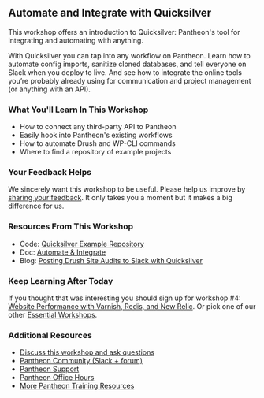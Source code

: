 ## Automate and Integrate with Quicksilver

This workshop offers an introduction to Quicksilver: Pantheon's tool for integrating and automating with anything.

With Quicksilver you can tap into any workflow on Pantheon. Learn how to automate config imports, sanitize cloned databases, and tell everyone on Slack when you deploy to live. And see how to integrate the online tools you’re probably already using for communication and project management (or anything with an API).

### What You'll Learn In This Workshop

- How to connect any third-party API to Pantheon
- Easily hook into Pantheon's existing workflows
- How to automate Drush and WP-CLI commands
- Where to find a repository of example projects

<Youtube src="Xs8QBZHlEDA" title="Automate and Integrate With Quicksilver" start="20" />


### Your Feedback Helps

We sincerely want this workshop to be useful. Please help us improve by [sharing your feedback](https://www.getfeedback.com/r/FHnfj1n8?gf_q[8821859]=17495039). It only takes you a moment but it makes a big difference for us.

### Resources From This Workshop

- Code: [Quicksilver Example Repository](https://github.com/pantheon-systems/quicksilver-examples)
- Doc: [Automate & Integrate](/automate)
- Blog: [Posting Drush Site Audits to Slack with Quicksilver](https://pantheon.io/blog/posting-drush-site-audits-slack-quicksilver)

### Keep Learning After Today

If you thought that was interesting you should sign up for workshop #4: [Website Performance with Varnish, Redis, and New Relic](https://pantheon.io/workshops/website-performance-varnish-redis-and-new-relic). Or pick one of our other [Essential Workshops](https://pantheon.io/workshops).

### Additional Resources

- [Discuss this workshop and ask questions](https://discuss.pantheon.io/c/pantheon-training/automate-integrate-quicksilver/54)
- [Pantheon Community (Slack + forum)](/pantheon-community)
- [Pantheon Support](/support)
- [Pantheon Office Hours](https://pantheon.io/agencies/office-hours)
- [More Pantheon Training Resources](https://pantheon.io/learn-pantheon)
